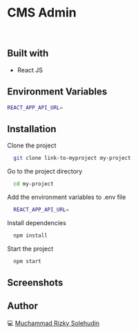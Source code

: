 # CMS Admin

<br />

## Built with

- React JS

## Environment Variables

```bash
REACT_APP_API_URL=
```

## Installation

Clone the project

```bash
  git clone link-to-myproject my-project
```

Go to the project directory

```bash
  cd my-project
```

Add the environment variables to .env file

```bash
  REACT_APP_API_URL=
```

Install dependencies

```bash
  npm install
```

Start the project

```bash
  npm start
```

## Screenshots

## Author

💻 [Muchammad Rizky Solehudin](https://github.com/mrizkysolehudin)

